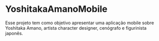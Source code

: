# YoshitakaAmanoMobile
Esse projeto tem como objetivo apresentar uma aplicação mobile sobre Yoshitaka Amano, artista character designer, cenógrafo e figurinista japonês. 
